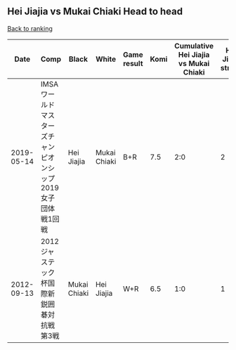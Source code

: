 ## Hei Jiajia vs Mukai Chiaki Head to head

[Back to ranking](../../index.md)




| **Date** | **Comp** | **Black** | **White** | **Game result** | **Komi** | **Cumulative Hei Jiajia vs Mukai Chiaki** | **Hei Jiajia streak** | **Mukai Chiaki streak** | 
| --- | --- | --- | --- | --- | --- | --- | --- | --- |
| 2019-05-14 | IMSAワールドマスターズチャンピオンシップ2019女子団体戦1回戦 | Hei Jiajia | Mukai Chiaki | B+R | 7.5 | 2:0 | 2 | 0 | 
| 2012-09-13 | 2012ジャステック杯国際新鋭囲碁対抗戦第3戦 | Mukai Chiaki | Hei Jiajia | W+R | 6.5 | 1:0 | 1 | 0 |




